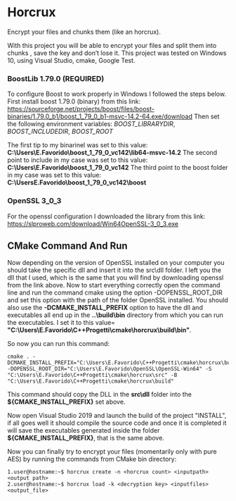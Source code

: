 # Horcrux
Encrypt your files and chunks them (like an horcrux).

With this project you will be able to encrypt your files and split them into chunks , save the key and don’t lose it.
This project was tested on Windows 10, using Visual Studio, cmake, Google Test.

### BoostLib 1.79.0 (REQUIRED)
To configure Boost to work properly in Windows I followed the steps below.
First install boost 1.79.0 (binary) from this link:
https://sourceforge.net/projects/boost/files/boost-binaries/1.79.0_b1/boost_1_79_0_b1-msvc-14.2-64.exe/download
Then set the following environment variables:
*BOOST_LIBRARYDIR*,
*BOOST_INCLUDEDIR*,
*BOOST_ROOT*

The first tip to my binarinel was set to this value: 
**C:\Users\E.Favorido\boost_1_79_0_vc142\lib64-msvc-14.2**
The second point to include in my case was set to this value:
**C:\Users\E.Favorido\boost_1_79_0_vc142**
The third point to the boost folder in my case was set to this value:
**C:\UsersE.Favorido\boost_1_79_0_vc142\boost**

### OpenSSL 3_0_3
For the openssl configuration I downloaded the library from this link:
https://slproweb.com/download/Win64OpenSSL-3_0_3.exe

## CMake Command And Run
Now depending on the version of OpenSSL installed on your computer you should take the specific dll and insert it into the src\dll folder.
I left you the dll that I used, which is the same that you will find by downloading openssl from the link above.
Now to start everything correctly open the command line and run the command cmake using the option -DOPENSSL_ROOT_DIR and set this option with the path of the folder OpenSSL installed.
You should also use the **-DCMAKE_INSTALL_PREFIX** option to have the dll and executables all end up in the **..\build\bin** directory from which you can run the executables. I set it to this value= **"C:\Users\E.Favorido\C++Progetti\cmake\horcrux\build\bin"**.

So now you can run this command:

```
cmake . -DCMAKE_INSTALL_PREFIX="C:\Users\E.Favorido\C++Progetti\cmake\horcrux\build\bin"  -DOPENSSL_ROOT_DIR="C:\Users\E.Favorido\OpenSSL\OpenSSL-Win64" -S "C:\Users\E.Favorido\C++Progetti\cmake\horcrux\src" -B "C:\Users\E.Favorido\C++Progetti\cmake\horcrux\build"

```

This command should copy the DLL in the **src\dll** folder into the **${CMAKE_INSTALL_PREFIX}** set above.

Now open Visual Studio 2019 and launch the build of the project "INSTALL", if all goes well it should compile the source code and once it is completed it will save the executables generated inside the folder **${CMAKE_INSTALL_PREFIX}**, that is the same above.

Now you can finally try to encrypt your files (momentarily only with pure AES) by running the commands from CMake bin directory:
```
1.user@hostname:~$ horcrux create -n <horcrux count> <inputpath> <output path>
2.user@hostname:~$ horcrux load -k <decryption key> <inputfiles> <output_file>
```



